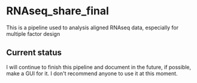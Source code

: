 # RNAseq_share_final
This is a pipeline used to analysis aligned RNAseq data, especially for multiple factor design

## Current status
I will continue to finish this pipeline and document in the future, if possible, make a GUI for it. I don't recommend anyone to use it at this moment.
